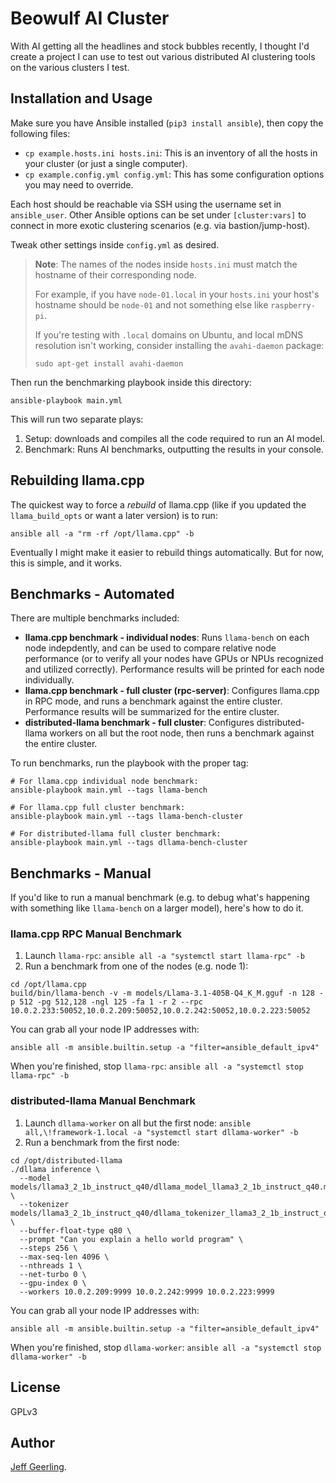 # Beowulf AI Cluster

With AI getting all the headlines and stock bubbles recently, I thought I'd create a project I can use to test out various distributed AI clustering tools on the various clusters I test.

## Installation and Usage

Make sure you have Ansible installed (`pip3 install ansible`), then copy the following files:

  - `cp example.hosts.ini hosts.ini`: This is an inventory of all the hosts in your cluster (or just a single computer).
  - `cp example.config.yml config.yml`: This has some configuration options you may need to override.

Each host should be reachable via SSH using the username set in `ansible_user`. Other Ansible options can be set under `[cluster:vars]` to connect in more exotic clustering scenarios (e.g. via bastion/jump-host).

Tweak other settings inside `config.yml` as desired.

> **Note**: The names of the nodes inside `hosts.ini` must match the hostname of their corresponding node.
> 
> For example, if you have `node-01.local` in your `hosts.ini` your host's hostname should be `node-01` and not something else like `raspberry-pi`.
>
> If you're testing with `.local` domains on Ubuntu, and local mDNS resolution isn't working, consider installing the `avahi-daemon` package:
>
> `sudo apt-get install avahi-daemon`

Then run the benchmarking playbook inside this directory:

```
ansible-playbook main.yml
```

This will run two separate plays:

  1. Setup: downloads and compiles all the code required to run an AI model.
  2. Benchmark: Runs AI benchmarks, outputting the results in your console.

## Rebuilding llama.cpp

The quickest way to force a _rebuild_ of llama.cpp (like if you updated the `llama_build_opts` or want a later version) is to run:

```
ansible all -a "rm -rf /opt/llama.cpp" -b
```

Eventually I might make it easier to rebuild things automatically. But for now, this is simple, and it works.

## Benchmarks - Automated

There are multiple benchmarks included:

  - **llama.cpp benchmark - individual nodes**: Runs `llama-bench` on each node indepdently, and can be used to compare relative node performance (or to verify all your nodes have GPUs or NPUs recognized and utilized correctly). Performance results will be printed for each node individually.
  - **llama.cpp benchmark - full cluster (rpc-server)**: Configures llama.cpp in RPC mode, and runs a benchmark against the entire cluster. Performance results will be summarized for the entire cluster.
  - **distributed-llama benchmark - full cluster**: Configures distributed-llama workers on all but the root node, then runs a benchmark against the entire cluster.

To run benchmarks, run the playbook with the proper tag:

```
# For llama.cpp individual node benchmark:
ansible-playbook main.yml --tags llama-bench

# For llama.cpp full cluster benchmark:
ansible-playbook main.yml --tags llama-bench-cluster

# For distributed-llama full cluster benchmark:
ansible-playbook main.yml --tags dllama-bench-cluster
```

## Benchmarks - Manual

If you'd like to run a manual benchmark (e.g. to debug what's happening with something like `llama-bench` on a larger model), here's how to do it.

### llama.cpp RPC Manual Benchmark

  1. Launch `llama-rpc`: `ansible all -a "systemctl start llama-rpc" -b`
  2. Run a benchmark from one of the nodes (e.g. node 1):

```
cd /opt/llama.cpp
build/bin/llama-bench -v -m models/Llama-3.1-405B-Q4_K_M.gguf -n 128 -p 512 -pg 512,128 -ngl 125 -fa 1 -r 2 --rpc 10.0.2.233:50052,10.0.2.209:50052,10.0.2.242:50052,10.0.2.223:50052
```

You can grab all your node IP addresses with:

```
ansible all -m ansible.builtin.setup -a "filter=ansible_default_ipv4"
```

When you're finished, stop `llama-rpc`: `ansible all -a "systemctl stop llama-rpc" -b`

### distributed-llama Manual Benchmark

  1. Launch `dllama-worker` on all but the first node: `ansible all,\!framework-1.local -a "systemctl start dllama-worker" -b`
  2. Run a benchmark from the first node:

```
cd /opt/distributed-llama
./dllama inference \
  --model models/llama3_2_1b_instruct_q40/dllama_model_llama3_2_1b_instruct_q40.m \
  --tokenizer models/llama3_2_1b_instruct_q40/dllama_tokenizer_llama3_2_1b_instruct_q40.t \
  --buffer-float-type q80 \
  --prompt "Can you explain a hello world program" \
  --steps 256 \
  --max-seq-len 4096 \
  --nthreads 1 \
  --net-turbo 0 \
  --gpu-index 0 \
  --workers 10.0.2.209:9999 10.0.2.242:9999 10.0.2.223:9999
```

You can grab all your node IP addresses with:

```
ansible all -m ansible.builtin.setup -a "filter=ansible_default_ipv4"
```

When you're finished, stop `dllama-worker`: `ansible all -a "systemctl stop dllama-worker" -b`

## License

GPLv3

## Author

[Jeff Geerling](https://www.jeffgeerling.com).
